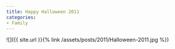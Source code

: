 ```yaml
---
title: Happy Halloween 2011
categories:
- Family
---
```


![]({{ site.url }}{% link /assets/posts/2011/Halloween-2011.jpg %})
